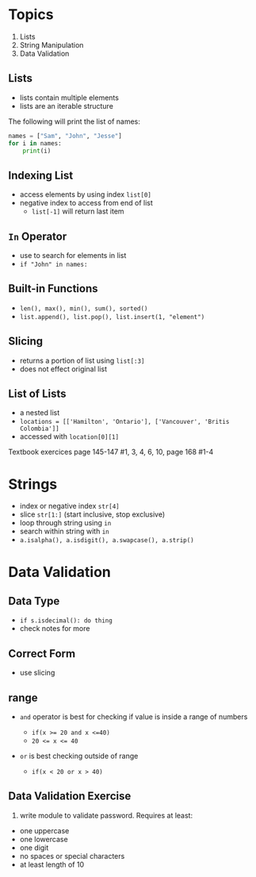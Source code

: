 # Topics

1. Lists
2. String Manipulation
3. Data Validation

## Lists

- lists contain multiple elements
- lists are an iterable structure

The following will print the list of names:

```python
names = ["Sam", "John", "Jesse"]
for i in names:
    print(i)
```

## Indexing List

- access elements by using index `list[0]`
- negative index to access from end of list
  - `list[-1]` will return last item

## `In` Operator

- use to search for elements in list
- `if "John" in names:`

## Built-in Functions

- `len(), max(), min(), sum(), sorted()`
- `list.append(), list.pop(), list.insert(1, "element")`

## Slicing

- returns a portion of list using `list[:3]`
- does not effect original list

## List of Lists

- a nested list
- `locations = [['Hamilton', 'Ontario'], ['Vancouver', 'Britis Colombia']]`
- accessed with `location[0][1]`

Textbook exercices page 145-147 #1, 3, 4, 6, 10, page 168 #1-4

# Strings

- index or negative index `str[4]`
- slice `str[1:]` (start inclusive, stop exclusive)
- loop through string using `in`
- search within string with `in`
- `a.isalpha(), a.isdigit(), a.swapcase(), a.strip()`

# Data Validation

## **Data Type**

- `if s.isdecimal(): do thing`
- check notes for more

## **Correct Form**

- use slicing

## **range**

- `and` operator is best for checking if value is inside a range of numbers

  - `if(x >= 20 and x <=40)`
  - `20 <= x <= 40`

- `or` is best checking outside of range

  - `if(x < 20 or x > 40)`

## Data Validation Exercise

1. write module to validate password. Requires at least:

- one uppercase
- one lowercase
- one digit
- no spaces or special characters
- at least length of 10
